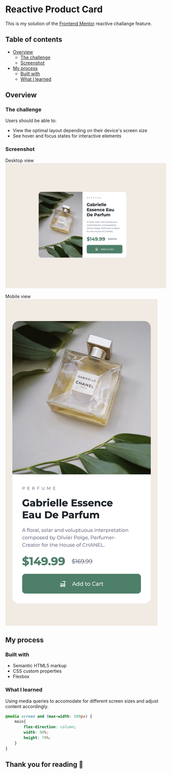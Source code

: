 # Reactive Product Card

This is my solution of the [Frontend Mentor](https://www.frontendmentor.io/challenges/product-preview-card-component-GO7UmttRfa) reactive challange feature.

## Table of contents

- [Overview](#overview)
  - [The challenge](#the-challenge)
  - [Screenshot](#screenshot)
- [My process](#my-process)
  - [Built with](#built-with)
  - [What I learned](#what-i-learned)

## Overview

### The challenge

Users should be able to:

- View the optimal layout depending on their device's screen size
- See hover and focus states for interactive elements

### Screenshot

Desktop view
![desktop view screenshot](./my-design/desktop-view.png)

Mobile view
![mobile view screenshot](./my-design/mobile-view.png)

## My process

### Built with

- Semantic HTML5 markup
- CSS custom properties
- Flexbox

### What I learned

Using media queries to accomodate for different screen sizes and adjust content accordingly.

```css
@media screen and (max-width: 500px) {
    main{
        flex-direction: column;
        width: 90%;
        height: 70%;
    }
}
```

## Thank you for reading 👋